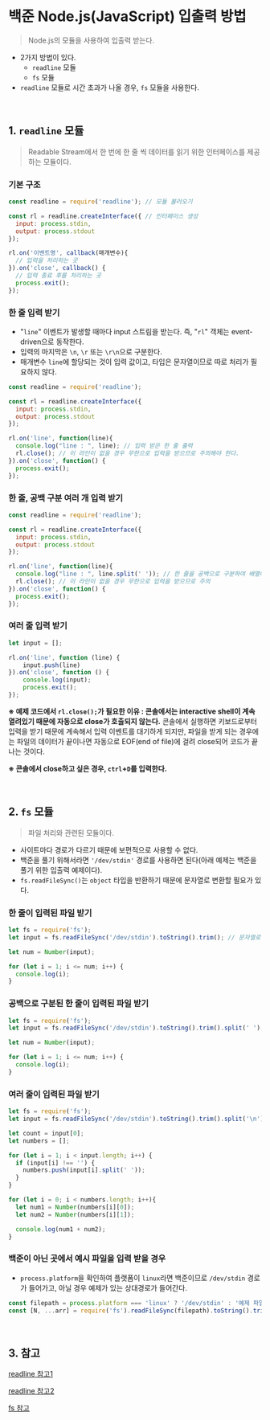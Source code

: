 # 백준 Node.js(JavaScript) 입출력 방법

> Node.js의 모듈을 사용하여 입출력 받는다.

- 2가지 방법이 있다.
    - `readline` 모듈
    - `fs` 모듈
- `readline` 모듈로 시간 초과가 나올 경우, `fs` 모듈을 사용한다.
<br>

## 1. `readline` 모듈

> Readable Stream에서 한 번에 한 줄 씩 데이터를 읽기 위한 인터페이스를 제공하는 모듈이다.

### 기본 구조

```jsx
const readline = require('readline'); // 모듈 불러오기

const rl = readline.createInterface({ // 인터페이스 생성
  input: process.stdin,
  output: process.stdout
});

rl.on('이벤트명', callback(매개변수){
  // 입력을 처리하는 곳
}).on('close', callback() {
  // 입력 종료 후를 처리하는 곳
  process.exit();
});
```

### 한 줄 입력 받기

- "`line`" 이벤트가 발생할 때마다 input 스트림을 받는다. 즉, "`rl`" 객체는 event-driven으로 동작한다.
- 입력의 마지막은 `\n`, `\r` 또는 `\r\n`으로 구분한다.
- 매개변수 `line`에 할당되는 것이 입력 값이고, 타입은 문자열이므로 따로 처리가 필요하지 않다.

```jsx
const readline = require('readline');

const rl = readline.createInterface({
  input: process.stdin,
  output: process.stdout
});

rl.on('line', function(line){
  console.log("line : ", line); // 입력 받은 한 줄 출력
  rl.close(); // 이 라인이 없을 경우 무한으로 입력을 받으므로 주의해야 한다.
}).on('close', function() {
  process.exit();
});
```

### 한 줄, 공백 구분 여러 개 입력 받기

```jsx
const readline = require('readline');

const rl = readline.createInterface({
  input: process.stdin,
  output: process.stdout
});

rl.on('line', function(line){
  console.log("line : ", line.split(' ')); // 한 줄을 공백으로 구분하여 배열에 담아 출력
  rl.close(); // 이 라인이 없을 경우 무한으로 입력을 받으므로 주의
}).on('close', function() {
  process.exit();
});
```

### 여러 줄 입력 받기

```jsx
let input = [];

rl.on('line', function (line) {
    input.push(line)
}).on('close', function () {
    console.log(input);
    process.exit();
});
```

**※ 예제 코드에서 `rl.close();`가 필요한 이유 : 콘솔에서는 interactive shell이 계속 열려있기 때문에 자동으로 close가 호출되지 않는다.** 콘솔에서 실행하면 키보드로부터 입력을 받기 때문에 계속해서 입력 이벤트를 대기하게 되지만, 파일을 받게 되는 경우에는 파일의 데이터가 끝이나면 자동으로 EOF(end of file)에 걸려 close되어 코드가 끝나는 것이다.

**※ 콘솔에서 close하고 싶은 경우, `ctrl`+`D`를 입력한다.**

<br>

## 2. `fs` 모듈

> 파일 처리와 관련된 모듈이다.

- 사이트마다 경로가 다르기 때문에 보편적으로 사용할 수 없다.
- 백준을 풀기 위해서라면 `'/dev/stdin'` 경로를 사용하면 된다(아래 예제는 백준을 풀기 위한 입출력 예제이다).
- `fs.readFileSync()`는 `object` 타입을 반환하기 때문에 문자열로 변환할 필요가 있다.

### 한 줄이 입력된 파일 받기

```jsx
let fs = require('fs');
let input = fs.readFileSync('/dev/stdin').toString().trim(); // 문자열로 변환, 앞뒤 공백 제거

let num = Number(input);

for (let i = 1; i <= num; i++) {
  console.log(i);
}
```

### 공백으로 구분된 한 줄이 입력된 파일 받기

```jsx
let fs = require('fs');
let input = fs.readFileSync('/dev/stdin').toString().trim().split(' '); // 문자열 변환, 앞뒤 공백 제거, 사이 공백으로 구분하여 입력 받기

let num = Number(input);

for (let i = 1; i <= num; i++) {
  console.log(i);
}
```

### 여러 줄이 입력된 파일 받기

```jsx
let fs = require('fs');
let input = fs.readFileSync('/dev/stdin').toString().trim().split('\n'); // 엔터로 구분하여 입력 받기

let count = input[0];
let numbers = [];

for (let i = 1; i < input.length; i++) {
  if (input[i] !== '') {
    numbers.push(input[i].split(' '));
  }
}

for (let i = 0; i < numbers.length; i++){
  let num1 = Number(numbers[i][0]);
  let num2 = Number(numbers[i][1]);

  console.log(num1 + num2);
}
```
### 백준이 아닌 곳에서 예시 파일을 입력 받을 경우

- `process.platform`을 확인하여 플랫폼이 `linux`라면 백준이므로 `/dev/stdin` 경로가 들어가고, 아닐 경우 예제가 있는 상대경로가 들어간다.

```jsx
const filepath = process.platform === 'linux' ? '/dev/stdin' : '예제 파일이 있는 상대경로';
const [N, ...arr] = require('fs').readFileSync(filepath).toString().trim().split('\n'); // 첫 번째줄에 1개, 이후 공백으로 구분된 여러 줄 입력 예시
```


<br>

## 3. 참고

[readline 참고1](https://nodejs.org/api/readline.html)

[readline 참고2](https://wooooooak.github.io/node.js/2018/09/26/Node.js-%EC%9E%85%EB%A0%A5-%EB%B0%9B%EA%B8%B0/)

[fs 참고](https://velog.io/@exploit017/%EB%B0%B1%EC%A4%80Node.js-Node.js-%EC%9E%85%EB%A0%A5-%EB%B0%9B%EA%B8%B0)

